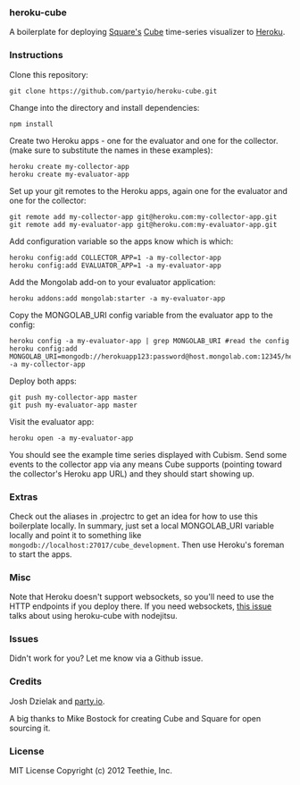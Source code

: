 ### heroku-cube
A boilerplate for deploying [Square's](https://squareup.com/) [Cube](http://square.github.com/cube/) time-series visualizer to [Heroku](http://heroku.com).

### Instructions

Clone this repository:

    git clone https://github.com/partyio/heroku-cube.git

Change into the directory and install dependencies:

    npm install

Create two Heroku apps - one for the evaluator and one for the collector. (make sure to substitute the names in these examples):

    heroku create my-collector-app
    heroku create my-evaluator-app

Set up your git remotes to the Heroku apps, again one for the evaluator and one for the collector:

    git remote add my-collector-app git@heroku.com:my-collector-app.git
    git remote add my-evaluator-app git@heroku.com:my-evaluator-app.git

Add configuration variable so the apps know which is which:

    heroku config:add COLLECTOR_APP=1 -a my-collector-app
    heroku config:add EVALUATOR_APP=1 -a my-evaluator-app

Add the Mongolab add-on to your evaluator application:

    heroku addons:add mongolab:starter -a my-evaluator-app

Copy the MONGOLAB_URI config variable from the evaluator app to the config:

    heroku config -a my-evaluator-app | grep MONGOLAB_URI #read the config
    heroku config:add MONGOLAB_URI=mongodb://herokuapp123:password@host.mongolab.com:12345/herokuapp123 -a my-collector-app

Deploy both apps:

    git push my-collector-app master
    git push my-evaluator-app master

Visit the evaluator app:

    heroku open -a my-evaluator-app

You should see the example time series displayed with Cubism.
Send some events to the collector app via any means Cube supports (pointing toward the
collector's Heroku app URL) and they should start showing up.

### Extras
Check out the aliases in .projectrc to get an idea for how to use this boilerplate locally.
In summary, just set a local MONGOLAB_URI variable locally and point it to something like
`mongodb://localhost:27017/cube_development`. Then use Heroku's foreman to start the apps.

### Misc
Note that Heroku doesn't support websockets, so you'll need to use the HTTP endpoints if you deploy there.
If you need websockets, [this issue](https://github.com/partyio/heroku-cube/issues/2) talks about using heroku-cube with nodejitsu.

### Issues
Didn't work for you? Let me know via a Github issue.

### Credits
Josh Dzielak and [party.io](http://party.io).

A big thanks to Mike Bostock for creating Cube and Square for open sourcing it.

### License
MIT License
Copyright (c) 2012 Teethie, Inc.
